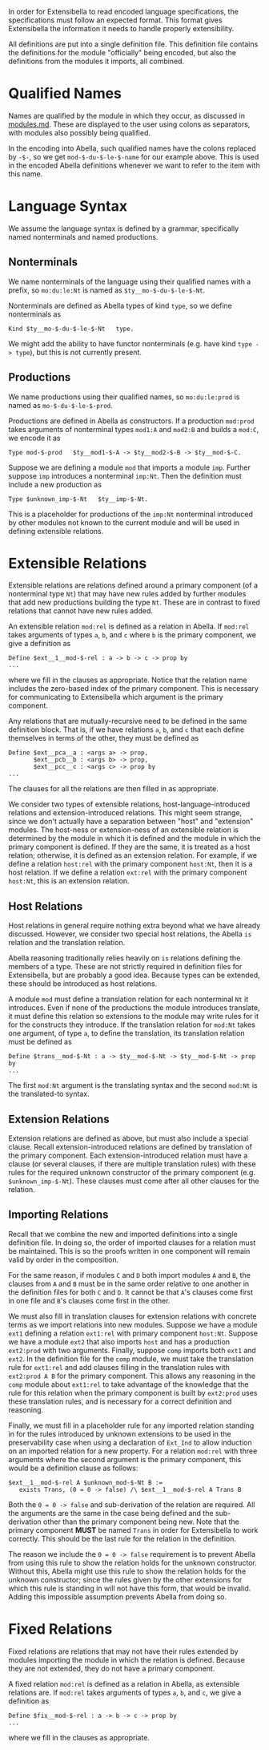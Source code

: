 
In order for Extensibella to read encoded language specifications, the
specifications must follow an expected format.  This format gives
Extensibella the information it needs to handle properly
extensibility.

All definitions are put into a single definition file.  This
definition file contains the definitions for the module "officially"
being encoded, but also the definitions from the modules it imports,
all combined.




Qualified Names
======================================================================
Names are qualified by the module in which they occur, as discussed in
[modules.md]().  These are displayed to the user using colons as
separators, with modules also possibly being qualified.

In the encoding into Abella, such qualified names have the colons
replaced by `-$-`, so we get `mod-$-du-$-le-$-name` for our example
above.  This is used in the encoded Abella definitions whenever we
want to refer to the item with this name.




Language Syntax
======================================================================
We assume the language syntax is defined by a grammar, specifically
named nonterminals and named productions.

Nonterminals
----------------------------------------------------------------------
We name nonterminals of the language using their qualified names with
a prefix, so `mo:du:le:Nt` is named as `$ty__mo-$-du-$-le-$-Nt`.

Nonterminals are defined as Abella types of kind `type`, so we define
nonterminals as
```
Kind $ty__mo-$-du-$-le-$-Nt   type.
```
We might add the ability to have functor nonterminals (e.g. have kind
`type -> type`), but this is not currently present.


Productions
----------------------------------------------------------------------
We name productions using their qualified names, so `mo:du:le:prod` is
named as `mo-$-du-$-le-$-prod`.

Productions are defined in Abella as constructors.  If a production
`mod:prod` takes arguments of nonterminal types `mod1:A` and `mod2:B`
and builds a `mod:C`, we encode it as
```
Type mod-$-prod   $ty__mod1-$-A -> $ty__mod2-$-B -> $ty__mod-$-C.
```

Suppose we are defining a module `mod` that imports a module `imp`.
Further suppose `imp` introduces a nonterminal `imp:Nt`.  Then the
definition must include a new production as
```
Type $unknown_imp-$-Nt   $ty__imp-$-Nt.
```
This is a placeholder for productions of the `imp:Nt` nonterminal
introduced by other modules not known to the current module and will
be used in defining extensible relations.




Extensible Relations
======================================================================
Extensible relations are relations defined around a primary component
(of a nonterminal type `Nt`) that may have new rules added by further
modules that add new productions building the type `Nt`.  These are in
contrast to fixed relations that cannot have new rules added.

An extensible relation `mod:rel` is defined as a relation in Abella.
If `mod:rel` takes arguments of types `a`, `b`, and `c` where `b` is
the primary component, we give a definition as
```
Define $ext__1__mod-$-rel : a -> b -> c -> prop by
...
```
where we fill in the clauses as appropriate.  Notice that the relation
name includes the zero-based index of the primary component.  This is
necessary for communicating to Extensibella which argument is the
primary component.

Any relations that are mutually-recursive need to be defined in the
same definition block.  That is, if we have relations `a`, `b`, and
`c` that each define themselves in terms of the other, they must be
defined as
```
Define $ext__pca__a : <args a> -> prop,
       $ext__pcb__b : <args b> -> prop,
       $ext__pcc__c : <args c> -> prop by
...
```
The clauses for all the relations are then filled in as appropriate.

We consider two types of extensible relations,
host-language-introduced relations and extension-introduced relations.
This might seem strange, since we don't actually have a separation
between "host" and "extension" modules.  The host-ness or
extension-ness of an extensible relation is determined by the module
in which it is defined and the module in which the primary component
is defined.  If they are the same, it is treated as a host relation;
otherwise, it is defined as an extension relation.  For example, if we
define a relation `host:rel` with the primary component `host:Nt`,
then it is a host relation.  If we define a relation `ext:rel` with
the primary component `host:Nt`, this is an extension relation.


Host Relations
---------------------------------------------------------------------
Host relations in general require nothing extra beyond what we have
already discussed.  However, we consider two special host relations,
the Abella `is` relation and the translation relation.

Abella reasoning traditionally relies heavily on `is` relations
defining the members of a type.  These are not strictly required in
definition files for Extensibella, but are probably a good idea.
Because types can be extended, these should be introduced as host
relations.

A module `mod` must define a translation relation for each nonterminal
`Nt` it introduces.  Even if none of the productions the module
introduces translate, it must define this relation so extensions to
the module may write rules for it for the constructs they introduce.
If the translation relation for `mod:Nt` takes one argument, of type
`a`, to define the translation, its translation relation must be
defined as
```
Define $trans__mod-$-Nt : a -> $ty__mod-$-Nt -> $ty__mod-$-Nt -> prop by
...
```
The first `mod:Nt` argument is the translating syntax and the second
`mod:Nt` is the translated-to syntax.


Extension Relations
----------------------------------------------------------------------
Extension relations are defined as above, but must also include a
special clause.  Recall extension-introduced relations are defined by
translation of the primary component.  Each extension-introduced
relation must have a clause (or several clauses, if there are multiple
translation rules) with these rules for the required unknown
constructor of the primary component (e.g. `$unknown_imp-$-Nt`).
These clauses must come after all other clauses for the relation.


Importing Relations
----------------------------------------------------------------------
Recall that we combine the new and imported definitions into a single
definition file.  In doing so, the order of imported clauses for a
relation must be maintained.  This is so the proofs written in one
component will remain valid by order in the composition.

For the same reason, if modules `C` and `D` both import modules `A`
and `B`, the clauses from `A` and `B` must be in the same order
relative to one another in the definition files for both `C` and `D`.
It cannot be that `A`'s clauses come first in one file and `B`'s
clauses come first in the other.

We must also fill in translation clauses for extension relations with
concrete terms as we import relations into new modules.  Suppose we
have a module `ext1` defining a relation `ext1:rel` with primary
component `host:Nt`.  Suppose we have a module `ext2` that also
imports `host` and has a production `ext2:prod` with two arguments.
Finally, suppose `comp` imports both `ext1` and `ext2`.  In the
definition file for the `comp` module, we must take the translation
rule for `ext1:rel` and add clauses filling in the translation rules
with `ext2:prod A B` for the primary component.  This allows any
reasoning in the `comp` module about `ext1:rel` to take advantage of
the knowledge that the rule for this relation when the primary
component is built by `ext2:prod` uses these translation rules, and is
necessary for a correct definition and reasoning.

Finally, we must fill in a placeholder rule for any imported relation
standing in for the rules introduced by unknown extensions to be used
in the preservability case when using a declaration of `Ext_Ind` to
allow induction on an imported relation for a new property.  For a
relation `mod:rel` with three arguments where the second argument is
the primary component, this would be a definition clause as follows:
```
$ext__1__mod-$-rel A $unknown_mod-$-Nt B :=
   exists Trans, (0 = 0 -> false) /\ $ext__1__mod-$-rel A Trans B
```
Both the `0 = 0 -> false` and sub-derivation of the relation are
required. All the arguments are the same in the case being defined and
the sub-derivation other than the primary component being new.  Note
that the primary component **MUST** be named `Trans` in order for
Extensibella to work correctly.  This should be the last rule for the
relation in the definition.

The reason we include the `0 = 0 -> false` requirement is to prevent
Abella from using this rule to show the relation holds for the unknown
constructor.  Without this, Abella might use this rule to show the
relation holds for the unknown constructor; since the rules given by
the other extensions for which this rule is standing in will not have
this form, that would be invalid.  Adding this impossible assumption
prevents Abella from doing so.




Fixed Relations
======================================================================
Fixed relations are relations that may not have their rules extended
by modules importing the module in which the relation is defined.
Because they are not extended, they do not have a primary component.

A fixed relation `mod:rel` is defined as a relation in Abella, as
extensible relations are.  If `mod:rel` takes arguments of types `a`,
`b`, and `c`, we give a definition as
```
Define $fix__mod-$-rel : a -> b -> c -> prop by
...
```
where we fill in the clauses as appropriate.
